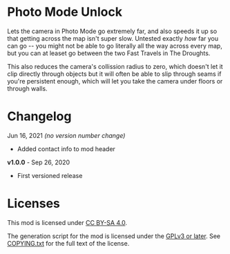 Photo Mode Unlock
=================

Lets the camera in Photo Mode go extremely far, and also speeds it up
so that getting across the map isn't super slow.  Untested exactly
*how* far you can go -- you might not be able to go literally all the
way across every map, but you can at leaset go between the two Fast
Travels in The Droughts.

This also reduces the camera's collission radius to zero, which doesn't
let it clip directly through objects but it will often be able to slip
through seams if you're persistent enough, which will let you take the
camera under floors or through walls.

Changelog
=========

Jun 16, 2021 *(no version number change)*
 * Added contact info to mod header

**v1.0.0** - Sep 26, 2020
 * First versioned release
 
Licenses
========

This mod is licensed under [CC BY-SA 4.0](https://creativecommons.org/licenses/by-sa/4.0/).

The generation script for the mod is licensed under the
[GPLv3 or later](https://www.gnu.org/licenses/quick-guide-gplv3.html).
See [COPYING.txt](../../COPYING.txt) for the full text of the license.


